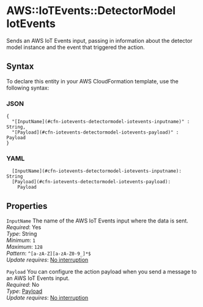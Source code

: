 # AWS::IoTEvents::DetectorModel IotEvents<a name="aws-properties-iotevents-detectormodel-iotevents"></a>

Sends an AWS IoT Events input, passing in information about the detector model instance and the event that triggered the action\.

## Syntax<a name="aws-properties-iotevents-detectormodel-iotevents-syntax"></a>

To declare this entity in your AWS CloudFormation template, use the following syntax:

### JSON<a name="aws-properties-iotevents-detectormodel-iotevents-syntax.json"></a>

```
{
  "[InputName](#cfn-iotevents-detectormodel-iotevents-inputname)" : String,
  "[Payload](#cfn-iotevents-detectormodel-iotevents-payload)" : Payload
}
```

### YAML<a name="aws-properties-iotevents-detectormodel-iotevents-syntax.yaml"></a>

```
  [InputName](#cfn-iotevents-detectormodel-iotevents-inputname): String
  [Payload](#cfn-iotevents-detectormodel-iotevents-payload):
    Payload
```

## Properties<a name="aws-properties-iotevents-detectormodel-iotevents-properties"></a>

`InputName` <a name="cfn-iotevents-detectormodel-iotevents-inputname"></a>
The name of the AWS IoT Events input where the data is sent\.  
_Required_: Yes  
_Type_: String  
_Minimum_: `1`  
_Maximum_: `128`  
_Pattern_: `^[a-zA-Z][a-zA-Z0-9_]*$`  
_Update requires_: [No interruption](https://docs.aws.amazon.com/AWSCloudFormation/latest/UserGuide/using-cfn-updating-stacks-update-behaviors.html#update-no-interrupt)

`Payload` <a name="cfn-iotevents-detectormodel-iotevents-payload"></a>
You can configure the action payload when you send a message to an AWS IoT Events input\.  
_Required_: No  
_Type_: [Payload](aws-properties-iotevents-detectormodel-payload.md)  
_Update requires_: [No interruption](https://docs.aws.amazon.com/AWSCloudFormation/latest/UserGuide/using-cfn-updating-stacks-update-behaviors.html#update-no-interrupt)
